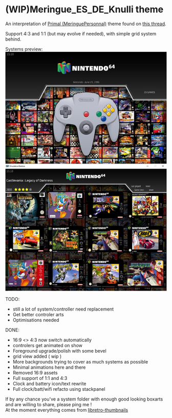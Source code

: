 # (WIP)Meringue_ES_DE_Knulli theme

An interpretation of [Primal (MeringuePersonnal)](https://www.reddit.com/user/MeringuePersonal3407/) theme found on [this thread](https://www.reddit.com/r/ANBERNIC/comments/1ix9124/my_collection/).<br />

Support 4:3 and 1:1 (but may evolve if needed), with simple grid system behind.

Systems preview:<br />
<img src="https://github.com/kthod861/Meringue_ES_DE_Knulli/blob/main/_inc/screenshot.jpg" width="960" /><br />


TODO: <br />
- still a lot of system/controller need replacement
- Get better controler arts
- Optimisations needed

DONE: <br />
- 16:9 <> 4:3 now switch automatically
- controlers get animated on show
- Foreground upgrade/polish with some bevel
- grid view added ( wip )
- More backgrounds trying to cover as much systems as possible
- Minimal animations here and there
- Removed 16:9 assets
- Full support of 1:1 and 4:3
- Clock and battery icon/text rewrite
- Full clock/batt/wifi refacto using stackpanel
  
If by any chance you've a system folder with enough good looking boxarts and are willing to share, please ping me !<br />
At the moment everything comes from [libretro-thumbnails](https://github.com/libretro-thumbnails/libretro-thumbnails)
